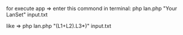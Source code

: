   for execute app =>  enter this commond in terminal:
  php lan.php "Your LanSet" input.txt

  like => php lan.php "(L1+L2).L3*)" input.txt
